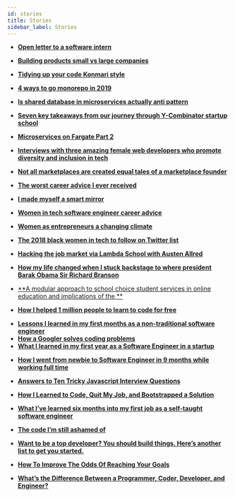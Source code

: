 ```yaml
---
id: stories
title: Stories
sidebar_label: Stories
---
```


- [**Open letter to a software intern**](https://blog.codegiant.io/open-letter-to-a-software-intern-817fa1ce5319)


- [**Building products small vs large companies**](https://blog.codegiant.io/building-products-small-vs-large-companies-6d90c8adcb80)
- [**Tidying up your code Konmari style**](https://dev.to/kaydacode/tidying-up-your-code-konmari-style-3b64)
- [**4 ways to go monorepo in 2019**](https://hackernoon.com/4-ways-to-go-monorepo-in-2019-ea5d19fc1f08)
- [**Is shared database in microservices actually anti pattern**](https://hackernoon.com/is-shared-database-in-microservices-actually-anti-pattern-8cc2536adfe4)
- [**Seven key takeaways from our journey through Y-Combinator startup school**](https://hackernoon.com/seven-key-takeaways-from-our-journey-through-y-combinator-startup-school-f4249a2d4f42)
- [**Microservices on Fargate Part 2**](https://hackernoon.com/microservices-on-fargate-part2-f29c6d4d708f)
- [**Interviews with three amazing female web developers who promote diversity and inclusion in tech**](https://hackernoon.com/interviews-with-three-amazing-female-web-developers-who-promote-diversity-and-inclusion-in-tech-5210b0f6035)
- [**Not all marketplaces are created equal tales of a marketplace founder**](https://hackernoon.com/not-all-marketplaces-are-created-equal-tales-of-a-marketplace-founder-9fc0fb802706)

- [**The worst career advice I ever received**](https://hackernoon.com/the-worst-career-advice-i-ever-received-54aaf2a50c93)

- [**I made myself a smart mirror**](https://hackernoon.com/i-made-myself-a-smart-mirror-50e56966c478)
- [**Women in tech software engineer career advice**](https://hackernoon.com/women-in-tech-software-engineer-career-advice-8cb70cc5c13c)
- [**Women as entrepreneurs a changing climate**](https://hackernoon.com/women-as-entrepreneurs-a-changing-climate-3b3f1268d42a)
- [**The 2018 black women in tech to follow on Twitter list**](https://hackernoon.com/the-2018-black-women-in-tech-to-follow-on-twitter-list-32034049a055)
- [**Hacking the job market via Lambda School with Austen Allred**](https://hackernoon.com/hacking-the-job-market-via-lambda-school-with-austen-allred-d22197f94696)
- [**How my life changed when I stuck backstage to where president Barak Obama Sir Richard Branson**](https://hackernoon.com/how-my-life-changed-when-i-snuck-backstage-to-where-president-barack-obama-sir-richard-branson-8cec732bff7c)
- [**A modular approach to school choice student services in online education and implications of the **](https://medium.com/7plus/a-modular-approach-to-school-choice-student-services-in-online-education-and-implications-of-the-16cdca8a94c6)
- [**How I helped 1 million people to learn to code for free**](https://www.producthunt.com/stories/how-i-helped-1-million-people-learn-to-code-for-free)


<!-- - [****]() -->
- [**Lessons I learned in my first months as a non-traditional software engineer**](https://medium.freecodecamp.org/lessons-i-learned-in-my-first-months-as-a-non-traditional-software-engineer-ac2ada05ba14)
- [**How a Googler solves coding problems**](https://blog.usejournal.com/how-a-googler-solves-coding-problems-ec5d59e73ec5)
- [**What I learned in my first year as a Software Engineer in a startup**](https://medium.com/@clementb/what-i-learned-in-my-first-year-as-a-software-engineer-in-a-startup-c078161e5a8e)

<!-- - [****](https://medium.freecodecamp.org/cool-chrome-devtools-tips-and-tricks-you-wish-you-knew-already-f54f65df88d2)
- [****](https://medium.freecodecamp.org/how-to-make-peace-with-deadlines-in-software-development-6cfe3e993f51) -->

- [**How I went from newbie to Software Engineer in 9 months while working full time**](https://medium.freecodecamp.org/how-i-went-from-newbie-to-software-engineer-in-9-months-while-working-full-time-460bd8485847)
- [**Answers to Ten Tricky Javascript Interview Questions**](https://hackernoon.com/tricky-javascript-interview-questions-b67d5d278344)

- [**How I Learned to Code, Quit My Job, and Bootstrapped a Solution**](https://www.indiehackers.com/interview/3d2afa0b80)

- [**What I’ve learned six months into my first job as a self-taught software engineer**](https://medium.freecodecamp.org/what-ive-learned-six-months-into-my-first-job-as-a-self-taught-software-engineer-516b0703e86)

- [**The code I’m still ashamed of**](https://medium.freecodecamp.org/the-code-im-still-ashamed-of-e4c021dff55e)
- [**Want to be a top developer? You should build things. Here’s another list to get you started.**](https://medium.freecodecamp.org/the-secret-to-being-a-top-developer-is-building-things-d3d058e4e472)
- [**How To Improve The Odds Of Reaching Your Goals**](https://medium.com/swlh/how-to-improve-the-odds-of-reaching-your-goals-71aff1ccf5c9)
- [**What’s the Difference Between a Programmer, Coder, Developer, and Engineer?**](https://blog.codegiant.io/whats-the-difference-between-a-programmer-coder-developer-and-engineer-bd315404de7)
<!-- - [****](https://medium.freecodecamp.org/the-most-important-skill-a-programmer-can-learn-9d410c786baf)
 -->
